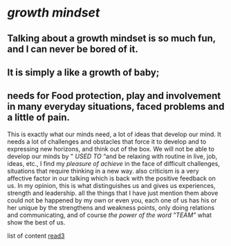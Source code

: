 
 # __*growth mindset*__
##  Talking about a growth mindset is so much fun, and I can never be bored of it.
## It is simply a like a growth of baby;  
## needs for Food protection, play and involvement in many everyday situations, faced problems and a little of pain.
 This is exactly what our minds need, a lot of ideas that develop our mind.
 It needs a lot of challenges and obstacles that force it to develop and to expressing new horizons, and think out of the box. We will not be able to develop our minds by "  *USED TO* “and be relaxing with routine in live, job, ideas, etc., 
 I find my *pleasure of achieve* in the face of difficult challenges, situations that require thinking in a new way. also criticism is a very affective factor in our talking  which is back with the positive feedback on us. In my opinion, this is what distinguishes us and gives us experiences, strength and leadership. 
 all the things that I have just mention them above could not be happened by my own or even you, each one of us has his or her unique by the strengthens and weakness points,  only doing relations and communicating, and of course *the power of the word "TEAM”* what show the best of us.
 
 list of content 
 [read3](https://esraaabuhana.github.io/Reade03/)
